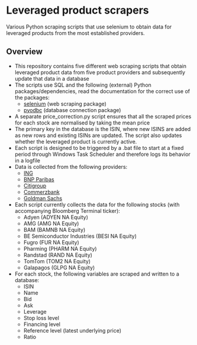 # Leveraged product scrapers
Various Python scraping scripts that use selenium to obtain data for leveraged products from the most established providers.

## Overview

- This repository contains five different web scraping scripts that obtain leveraged product data from five product providers and subsequently update that data in a database
- The scripts use SQL and the following (external) Python packages/dependencies, read the documentation for the correct use of the packages:
    - [selenium](https://selenium-python.readthedocs.io/) (web scraping package)
    - [pyodbc](https://github.com/mkleehammer/pyodbc/wiki) (database connection package)
- A separate price_correction.py script ensures that all the scraped prices for each stock are normalised by taking the mean price  
- The primary key in the database is the ISIN, where new ISINS are added as new rows and existing ISINs are updated. The script also updates whether the leveraged product is currently active. 
- Each script is designed to be triggered by a .bat file to start at a fixed period through Windows Task Scheduler and therefore logs its behavior in a logfile
- Data is collected from the following providers:
  - [ING](https://www.ingsprinters.nl/)
  - [BNP Paribas](https://www.bnpparibasmarkets.nl/producten/)
  - [Citigroup](https://nl.citifirst.com/)
  - [Commerzbank](https://www.beurs.commerzbank.com/)
  - [Goldman Sachs](https://www.gsmarkets.nl/en)
- Each script currently collects the data for the following stocks (with accompanying Bloomberg Terminal ticker):
  - Adyen (ADYEN NA Equity)
  - AMG (AMG NA Equity)
  - BAM (BAMNB NA Equity)
  - BE Semiconductor Industries (BESI NA Equity)
  - Fugro (FUR NA Equity)
  - Pharming (PHARM NA Equity)
  - Randstad (RAND NA Equity)
  - TomTom (TOM2 NA Equity)
  - Galapagos (GLPG NA Equity)
- For each stock, the following variables are scraped and written to a database:
  - ISIN
  - Name
  - Bid
  - Ask
  - Leverage
  - Stop loss level
  - Financing level
  - Reference level (latest underlying price)
  - Ratio
